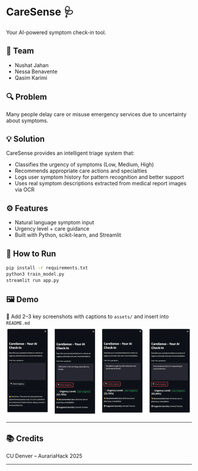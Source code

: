 # CareSense 🩺

Your AI-powered symptom check-in tool.

## 👥 Team
- Nushat Jahan
- Nessa Benavente
- Qasim Karimi


## 🔍 Problem
Many people delay care or misuse emergency services due to uncertainty about symptoms.

## 💡 Solution
CareSense provides an intelligent triage system that:
- Classifies the urgency of symptoms (Low, Medium, High)
- Recommends appropriate care actions and specialties
- Logs user symptom history for pattern recognition and better support
- Uses real symptom descriptions extracted from medical report images via OCR 

## ⚙️ Features
- Natural language symptom input
- Urgency level + care guidance
- Built with Python, scikit-learn, and Streamlit

## 🧪 How to Run
```bash
pip install -r requirements.txt
python3 train_model.py
streamlit run app.py
```

## 🖼️ Demo
📸 Add 2–3 key screenshots with captions to `assets/` and insert into `README.md`
![Example Output Screenshot](./assets/screenshots/results.png)

---

## 📚 Credits
CU Denver – AurariaHack 2025

---
